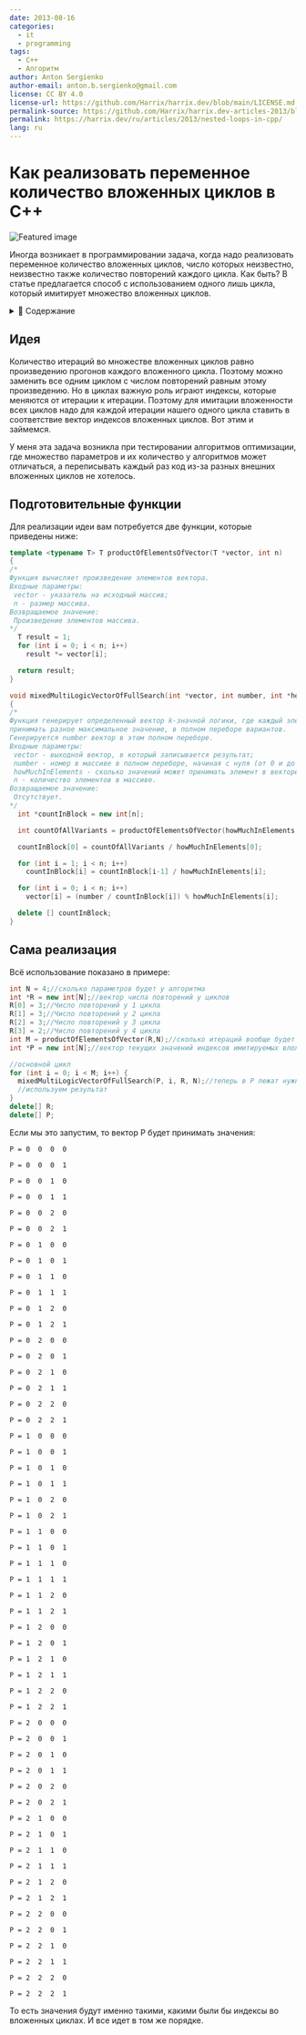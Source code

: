 ```yaml
---
date: 2013-08-16
categories:
  - it
  - programming
tags:
  - C++
  - Алгоритм
author: Anton Sergienko
author-email: anton.b.sergienko@gmail.com
license: CC BY 4.0
license-url: https://github.com/Harrix/harrix.dev/blob/main/LICENSE.md
permalink-source: https://github.com/Harrix/harrix.dev-articles-2013/blob/main/nested-loops-in-cpp/nested-loops-in-cpp.md
permalink: https://harrix.dev/ru/articles/2013/nested-loops-in-cpp/
lang: ru
---
```


# Как реализовать переменное количество вложенных циклов в C++

![Featured image](featured-image.svg)

Иногда возникает в программировании задача, когда надо реализовать переменное количество вложенных циклов, число которых неизвестно, неизвестно также количество повторений каждого цикла. Как быть? В статье предлагается способ с использованием одного лишь цикла, который имитирует множество вложенных циклов.

<details>
<summary>📖 Содержание</summary>

- [Идея](#идея)
- [Подготовительные функции](#подготовительные-функции)
- [Сама реализация](#сама-реализация)

</details>

## Идея

Количество итераций во множестве вложенных циклов равно произведению прогонов каждого вложенного цикла. Поэтому можно заменить все одним циклом с числом повторений равным этому произведению. Но в циклах важную роль играют индексы, которые меняются от итерации к итерации. Поэтому для имитации вложенности всех циклов надо для каждой итерации нашего одного цикла ставить в соответствие вектор индексов вложенных циклов. Вот этим и займемся.

У меня эта задача возникла при тестировании алгоритмов оптимизации, где множество параметров и их количество у алгоритмов может отличаться, а переписывать каждый раз код из-за разных внешних вложенных циклов не хотелось.

## Подготовительные функции

Для реализации идеи вам потребуется две функции, которые приведены ниже:

```cpp
template <typename T> T productOfElementsOfVector(T *vector, int n)
{
/*
Функция вычисляет произведение элементов вектора.
Входные параметры:
 vector - указатель на исходный массив;
 n - размер массива.
Возвращаемое значение:
 Произведение элементов массива.
*/
  T result = 1;
  for (int i = 0; i < n; i++)
    result *= vector[i];

  return result;
}

void mixedMultiLogicVectorOfFullSearch(int *vector, int number, int *howMuchInElements, int n)
{
/*
Функция генерирует определенный вектор k-значной логики, где каждый элемент может
принимать разное максимальное значение, в полном переборе вариантов.
Генерируется number вектор в этом полном переборе.
Входные параметры:
 vector - выходной вектор, в который записывается результат;
 number - номер в массиве в полном переборе, начиная с нуля (от 0 и до произведения всех элементов массива howMuchInElements - 1);
 howMuchInElements - сколько значений может принимать элемент в векторе. То есть элемент может быть 0 и howMuchInElements[i] - 1;
 n - количество элементов в массиве.
Возвращаемое значение:
 Отсутствует.
*/
  int *countInBlock = new int[n];

  int countOfAllVariants = productOfElementsOfVector(howMuchInElements, n);

  countInBlock[0] = countOfAllVariants / howMuchInElements[0];

  for (int i = 1; i < n; i++)
    countInBlock[i] = countInBlock[i-1] / howMuchInElements[i];

  for (int i = 0; i < n; i++)
    vector[i] = (number / countInBlock[i]) % howMuchInElements[i];

  delete [] countInBlock;
}
```

## Сама реализация

Всё использование показано в примере:

```cpp
int N = 4;//сколько параметров будет у алгоритма
int *R = new int[N];//вектор числа повторений у циклов
R[0] = 3;//Число повторений у 1 цикла
R[1] = 3;//Число повторений у 2 цикла
R[2] = 3;//Число повторений у 3 цикла
R[3] = 2;//Число повторений у 4 цикла
int M = productOfElementsOfVector(R,N);//сколько итераций вообще будет
int *P = new int[N];//вектор текущих значений индексов имитируемых вложенных циклов

//основной цикл
for (int i = 0; i < M; i++) {
  mixedMultiLogicVectorOfFullSearch(P, i, R, N);//теперь в P лежат нужные индексы
  //используем результат
}
delete[] R;
delete[] P;
```

Если мы это запустим, то вектор P будет принимать значения:

```text
P = 0  0  0  0

P = 0  0  0  1

P = 0  0  1  0

P = 0  0  1  1

P = 0  0  2  0

P = 0  0  2  1

P = 0  1  0  0

P = 0  1  0  1

P = 0  1  1  0

P = 0  1  1  1

P = 0  1  2  0

P = 0  1  2  1

P = 0  2  0  0

P = 0  2  0  1

P = 0  2  1  0

P = 0  2  1  1

P = 0  2  2  0

P = 0  2  2  1

P = 1  0  0  0

P = 1  0  0  1

P = 1  0  1  0

P = 1  0  1  1

P = 1  0  2  0

P = 1  0  2  1

P = 1  1  0  0

P = 1  1  0  1

P = 1  1  1  0

P = 1  1  1  1

P = 1  1  2  0

P = 1  1  2  1

P = 1  2  0  0

P = 1  2  0  1

P = 1  2  1  0

P = 1  2  1  1

P = 1  2  2  0

P = 1  2  2  1

P = 2  0  0  0

P = 2  0  0  1

P = 2  0  1  0

P = 2  0  1  1

P = 2  0  2  0

P = 2  0  2  1

P = 2  1  0  0

P = 2  1  0  1

P = 2  1  1  0

P = 2  1  1  1

P = 2  1  2  0

P = 2  1  2  1

P = 2  2  0  0

P = 2  2  0  1

P = 2  2  1  0

P = 2  2  1  1

P = 2  2  2  0

P = 2  2  2  1
```

То есть значения будут именно такими, какими были бы индексы во вложенных циклах. И все идет в том же порядке.
